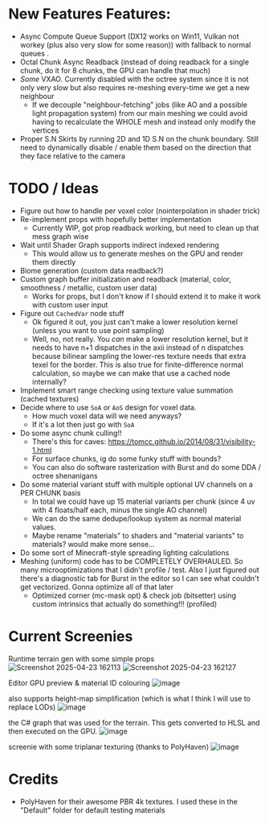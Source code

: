 # New Features Features:
- Async Compute Queue Support (DX12 works on Win11, Vulkan not workey (plus also very slow for some reason)) with fallback to normal queues . 
- Octal Chunk Async Readback (instead of doing readback for a single chunk, do it for 8 chunks, the GPU can handle that much)
- *Some* VXAO. Currently disabled with the octree system since it is not only very slow but also requires re-meshing every-time we get a new neighbour
  - If we decouple "neighbour-fetching" jobs (like AO and a possible light propagation system) from our main meshing we could avoid having to recalculate the WHOLE mesh and instead only modify the vertices
- Proper S.N Skirts by running 2D and 1D S.N on the chunk boundary. Still need to dynamically disable / enable them based on the direction that they face relative to the camera


# TODO / Ideas
- Figure out how to handle per voxel color (nointerpolation in shader trick)
- Re-implement props with hopefully better implementation
  - Currently WIP, got prop readback working, but need to clean up that mess graph wise
- Wait until Shader Graph supports indirect indexed rendering
  - This would allow us to generate meshes on the GPU and render them directly
- Biome generation (custom data readback?)
- Custom graph buffer initialization and readback (material, color, smoothness / metallic, custom user data)
  - Works for props, but I don't know if I should extend it to make it work with custom user input
- Figure out ``CachedVar`` node stuff
  - Ok figured it out, you just can't make a lower resolution kernel (unless you want to use point sampling)
  - Well, no, not really. You *can* make a lower resolution kernel, but it needs to have n+1 dispatches in the axii instead of n dispatches because bilinear sampling the lower-res texture needs that extra texel for the border. This is also true for finite-difference normal calculation, so maybe we can make that use a cached node internally? 
- Implement smart range checking using texture value summation (cached textures)
- Decide where to use ``SoA`` or ``AoS`` design for voxel data.
  - How much voxel data will we need anyways?
  - If it's a lot then just go with ``SoA``
- Do some async chunk culling!!
  - There's this for caves: https://tomcc.github.io/2014/08/31/visibility-1.html
  - For surface chunks, ig do some funky stuff with bounds?  
  - You can also do software rasterization with Burst and do some DDA / octree shenanigans
- Do some material variant stuff with multiple optional UV channels on a PER CHUNK basis
  - In total we could have up 15 material variants per chunk (since 4 uv with 4 floats/half each, minus the single AO channel)
  - We can do the same dedupe/lookup system as normal material values.
  - Maybe rename "materials" to shaders and "material variants" to materials? would make more sense...
- Do some sort of Minecraft-style spreading lighting calculations
- Meshing (uniform) code has to be COMPLETELY OVERHAULED. So many microoptimizations that I didn't profile / test. Also I just figured out there's a diagnostic tab for Burst in the editor so I can see what couldn't get vectorized. Gonna optimize all of that later 
  - Optimized corner (mc-mask opt) & check job (bitsetter) using custom intrinsics that actually do something!!! (profiled)
  
# Current Screenies
Runtime terrain gen with some simple props
![Screenshot 2025-04-23 162113](https://github.com/user-attachments/assets/69548b73-7dc9-409a-85c0-98f5f2279cc6)
![Screenshot 2025-04-23 162127](https://github.com/user-attachments/assets/4e6c4f6e-8cac-418a-8f66-9f0612d59771)

Editor GPU preview & material ID colouring
![image](https://github.com/user-attachments/assets/79bbe315-f015-403e-a6d6-1ea756db7128)

also supports height-map simplification (which is what I think I will use to replace LODs)
![image](https://github.com/user-attachments/assets/c65636cb-95a2-4b03-972e-db5864f594c5)

the C# graph that was used for the terrain. This gets converted to HLSL and then executed on the GPU.
![image](https://github.com/user-attachments/assets/7180872a-1e4f-4311-9d18-f4895e9aa1a6)

screenie with some triplanar texturing (thanks to PolyHaven)
![image](https://github.com/user-attachments/assets/5232947a-bc81-4e0e-91bf-36166efdcc71)


# Credits
- PolyHaven for their awesome PBR 4k textures. I used these in the "Default" folder for default testing materials
